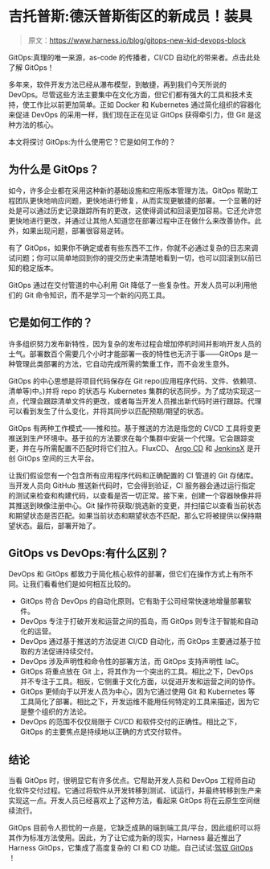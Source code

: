 # 吉托普斯:德沃普斯街区的新成员！装具

> 原文：<https://www.harness.io/blog/gitops-new-kid-devops-block>

GitOps:真理的唯一来源，as-code 的传播者，CI/CD 自动化的带来者。点击此处了解 GitOps！

多年来，软件开发方法已经从瀑布模型，到敏捷，再到我们今天所说的 DevOps。尽管这些方法主要集中在文化方面，但它们都有强大的工具和技术支持，使工作比以前更加简单。正如 Docker 和 Kubernetes 通过简化组织的容器化来促进 DevOps 的采用一样，我们现在正在见证 GitOps 获得牵引力，但 Git 是这种方法的核心。

本文将探讨 GitOps:为什么使用它？它是如何工作的？

## 为什么是 GitOps？

如今，许多企业都在采用这种新的基础设施和应用版本管理方法。GitOps 帮助工程团队更快地响应问题，更快地进行修复，从而实现更敏捷的部署。一个显著的好处是可以通过历史记录跟踪所有的更改，这使得调试和回滚更加容易。它还允许您更快地进行更改，并通过让其他人知道您在部署过程中正在做什么来改善协作。此外，如果出现问题，部署很容易逆转。

有了 GitOps，如果你不确定或者有些东西不工作，你就不必通过复杂的日志来调试问题；你可以简单地回到你的提交历史来清楚地看到一切，也可以回滚到以前已知的稳定版本。

GitOps 通过在交付管道的中心利用 Git 降低了一些复杂性。开发人员可以利用他们的 Git 命令知识，而不是学习一个新的闪亮工具。

## 它是如何工作的？

许多组织努力发布新特性，因为复杂的发布过程会增加停机时间并影响开发人员的士气。部署数百个需要几个小时才能部署一夜的特性也无济于事——GitOps 是一种管理此类部署的方法，它自动完成所需的繁重工作，而不会发生意外。

GitOps 的中心思想是将项目代码保存在 Git repo(应用程序代码、文件、依赖项、清单等)中。)并将 repo 的状态与 Kubernetes 集群的状态同步。为了成功实现这一点，代理会跟踪清单文件的更改，或者每当开发人员推出新代码时进行跟踪。代理可以看到发生了什么变化，并将其同步以匹配预期/期望的状态。

GitOps 有两种工作模式——推和拉。基于推送的方法是指您的 CI/CD 工具将变更推送到生产环境中。基于拉的方法要求在每个集群中安装一个代理。它会跟踪变更，并在与所需配置不匹配时将它们拉入。FluxCD、 [Argo CD](https://harness.io/blog/continuous-delivery/argo-cd-alternatives/) 和 [JenkinsX](https://harness.io/blog/continuous-delivery/jenkins-x-alternatives/) 是开创 GitOps 空间的三大平台。

让我们假设您有一个包含所有应用程序代码和正确配置的 CI 管道的 Git 存储库。当开发人员向 GitHub 推送新代码时，它会得到验证，CI 服务器会通过运行指定的测试来检查和构建代码，以查看是否一切正常。接下来，创建一个容器映像并将其推送到映像注册中心。Git 操作符获取/挑选新的变更，并扫描它以查看当前状态和期望状态是否匹配。如果当前状态和期望状态不匹配，那么它将被提供以保持期望状态。最后，部署开始了。

## GitOps vs DevOps:有什么区别？

DevOps 和 GitOps 都致力于简化核心软件的部署，但它们在操作方式上有所不同。让我们看看他们是如何相互比较的。

*   GitOps 符合 DevOps 的自动化原则。它有助于公司经常快速地增量部署软件。
*   DevOps 专注于打破开发和运营之间的孤岛，而 GitOps 则专注于智能和自动化的运营。
*   DevOps 通过基于推送的方法促进 CI/CD 自动化，而 GitOps 主要通过基于拉取的方法促进持续交付。
*   DevOps 涉及声明性和命令性的部署方法，而 GitOps 支持声明性 IaC。
*   GitOps 将重点放在 Git 上，将其作为一个突出的工具。相比之下，DevOps 并不专注于工具。相反，它侧重于文化方面，以促进开发和运营之间的协作。
*   GitOps 更倾向于以开发人员为中心，因为它通过使用 Git 和 Kubernetes 等工具简化了部署。相比之下，开发运维不能用任何特定的工具来描述，因为它是整个组织的方法论。
*   DevOps 的范围不仅仅局限于 CI/CD 和软件交付的正确性。相比之下，GitOps 的主要焦点是持续地以正确的方式交付软件。

## 结论

当看 GitOps 时，很明显它有许多优点。它帮助开发人员和 DevOps 工程师自动化软件交付过程。它通过将软件从开发转移到测试、试运行，并最终转移到生产来实现这一点。开发人员已经喜欢上了这种方法，看起来 GitOps 将在云原生空间继续流行。

GitOps 目前令人担忧的一点是，它缺乏成熟的端到端工具/平台，因此组织可以将其作为标准方法使用。因此，为了让它成为新的现实，Harness 最近推出了 Harness GitOps，它集成了高度复杂的 CI 和 CD 功能。自己试试:[驾驭 GitOps](https://harness.io/gitops-beta/) ！